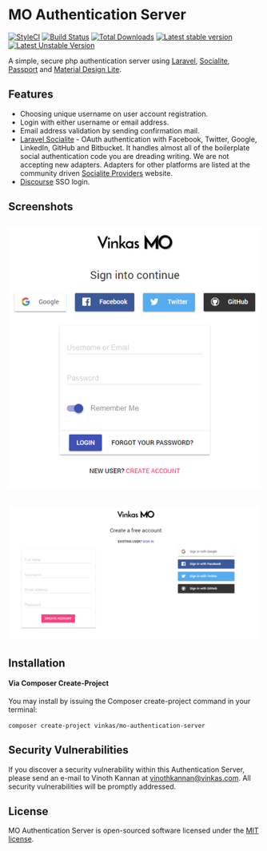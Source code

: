 # MO Authentication Server

[![StyleCI](https://styleci.io/repos/67142226/shield?branch=master)](https://styleci.io/repos/67142226)
[![Build Status](https://travis-ci.org/vinkasMO/mo-authentication-server.svg?branch=master)](https://travis-ci.org/vinkasMO/mo-authentication-server)
[![Total Downloads](https://poser.pugx.org/vinkas/mo-authentication-server/d/total.svg)](https://packagist.org/packages/vinkas/mo-authentication-server)
[![Latest stable version](https://poser.pugx.org/vinkas/mo-authentication-server/v/stable.svg)](https://packagist.org/packages/vinkas/mo-authentication-server)
[![Latest Unstable Version](https://poser.pugx.org/vinkas/mo-authentication-server/v/unstable.svg)](https://packagist.org/packages/vinkas/mo-authentication-server)

A simple, secure php authentication server using [Laravel](https://github.com/laravel/laravel), [Socialite](https://github.com/laravel/socialite), [Passport](https://github.com/laravel/passport) and [Material Design Lite](https://github.com/google/material-design-lite).

## Features

* Choosing unique username on user account registration.
* Login with either username or email address.
* Email address validation by sending confirmation mail.
* [Laravel Socialite](https://github.com/laravel/socialite) - OAuth authentication with Facebook, Twitter, Google, LinkedIn, GitHub and Bitbucket. It handles almost all of the boilerplate social authentication code you are dreading writing. We are not accepting new adapters. Adapters for other platforms are listed at the community driven [Socialite Providers](https://socialiteproviders.github.io) website.
* [Discourse](https://github.com/discourse/discourse) SSO login.

## Screenshots

![Login](https://raw.githubusercontent.com/vinkasMO/mo-docs/master/screenshots/login.png)
---
![Register](https://raw.githubusercontent.com/vinkasMO/mo-docs/master/screenshots/register.png)
---

## Installation

#### Via Composer Create-Project

You may install by issuing the Composer create-project command in your terminal:

`composer create-project vinkas/mo-authentication-server`

## Security Vulnerabilities

If you discover a security vulnerability within this Authentication Server, please send an e-mail to Vinoth Kannan at vinothkannan@vinkas.com. All security vulnerabilities will be promptly addressed.

## License

MO Authentication Server is open-sourced software licensed under the [MIT license](LICENSE.txt).
